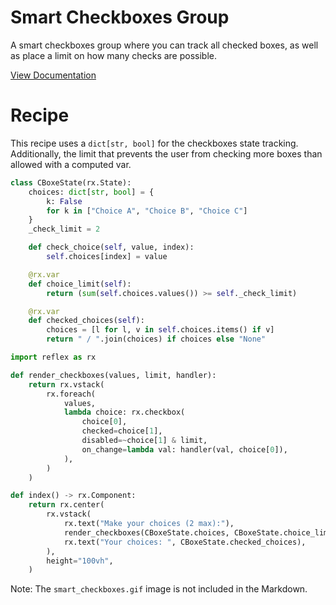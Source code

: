 # Smart Checkboxes Group

A smart checkboxes group where you can track all checked boxes, as well as place a limit on how many checks are possible.

[View Documentation](https://reflex.dev/docs/recipes/others/checkboxes/#recipe)

# Recipe

This recipe uses a `dict[str, bool]` for the checkboxes state tracking.
Additionally, the limit that prevents the user from checking more boxes than allowed with a computed var.

```python
class CBoxeState(rx.State):
    choices: dict[str, bool] = {
        k: False
        for k in ["Choice A", "Choice B", "Choice C"]
    }
    _check_limit = 2

    def check_choice(self, value, index):
        self.choices[index] = value

    @rx.var
    def choice_limit(self):
        return (sum(self.choices.values()) >= self._check_limit)

    @rx.var
    def checked_choices(self):
        choices = [l for l, v in self.choices.items() if v]
        return " / ".join(choices) if choices else "None"

import reflex as rx

def render_checkboxes(values, limit, handler):
    return rx.vstack(
        rx.foreach(
            values,
            lambda choice: rx.checkbox(
                choice[0],
                checked=choice[1],
                disabled=~choice[1] & limit,
                on_change=lambda val: handler(val, choice[0]),
            ),
        )
    )

def index() -> rx.Component:
    return rx.center(
        rx.vstack(
            rx.text("Make your choices (2 max):"),
            render_checkboxes(CBoxeState.choices, CBoxeState.choice_limit, CBoxeState.check_choice),
            rx.text("Your choices: ", CBoxeState.checked_choices),
        ),
        height="100vh",
    )
```

Note: The `smart_checkboxes.gif` image is not included in the Markdown.